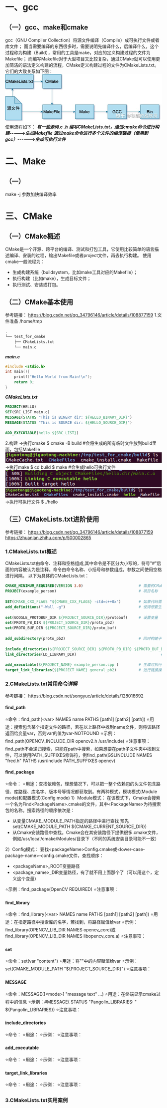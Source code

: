 # 一、gcc
## （一）gcc、make和cmake
gcc（GNU Compiler Collection）将源文件编译（Compile）成可执行文件或者库文件；
而当需要编译的东西很多时，需要说明先编译什么，后编译什么，这个过程称为构建（Build），常用的工具是make，对应的定义构建过程的文件为Makefile；
而编写Makefile对于大型项目又比较复杂，通过CMake就可以使用更加简洁的语法定义构建的流程，CMake定义构建过程的文件为CMakeLists.txt。
它们的大致关系如下图：
![1681459157267](image/Make与CMake学习及使用笔记/1681459157267.png)
使用流程如下：
***有一些源码*.c *.h***
***编写CMakeLists.txt，通过cmake命令进行构建----->生成Makefile***
***通过make命令进行多个文件的编译链接（使用到gcc）------>生成可执行文件***
# 二、Make
## （一）
make -j 参数加快编译效率

# 三、CMake
## （一）CMake概述
CMake是一个开源、跨平台的编译、测试和打包工具，它使用比较简单的语言描述编译、安装的过程，输出Makefile或者project文件，再去执行构建。
使用cmake一般流程为：
- 生成构建系统（buildsystem，比如make工具对应的Makefile）；
- 执行构建（比如make），生成目标文件；
- 执行测试、安装或打包。

## （二）CMake基本使用
参考链接：
https://blog.csdn.net/qq_34796146/article/details/108877159
1.文件准备 /home/tmp
```txt
.
└── test_for_cmake
    ├── CMakeLists.txt
    └── main.c
```
***main.c***
```c
#include <stdio.h>
int main(){
    printf("Hello World from Main!\n");
    return 0;
}
```
***CMakeLists.txt***
```cmake
PROJECT(HELLO)
SET(SRC_LIST main.c)
MESSAGE(STATUS "This is BINERY dir: ${HELLO_BINARY_DIR}")
MESSAGE(STATUS "This is SOURCE dir: ${HELLO_SOURCE_DIR}")

ADD_EXECUTABLE(hello ${SRC_LIST})
```

2.构建
->执行cmake
$ cmake -B build  #会将生成的所有临时文件放到build里面，包括Makefile
![1681463492776](image/Make与CMake学习及使用笔记/1681463492776.png)
->执行make
$ cd build
$ make      #会生成hello可执行文件
![1681463386264](image/Make与CMake学习及使用笔记/1681463386264.png)
![1681463535717](image/Make与CMake学习及使用笔记/1681463535717.png)
->执行可执行文件
$ ./hello

## （三）CMakeLists.txt进阶使用
参考链接：
https://blog.csdn.net/qq_34796146/article/details/108877159
https://zhuanlan.zhihu.com/p/500002865
### 1.CMakeLists.txt概述
CMakeLists.txt由命令、注释和空格组成,其中命令是不区分大小写的，符号"#"后面的内容被认为是注释。命令由命令名称、小括号和参数组成，参数之间使用空格进行间隔。
以下为具体的CMakeLists.txt：
```cmake
CMAKE_MINIMUM_REQUIRED(VERSION 3.0)                         # 需要的CMake最低版本
PROJECT(example_person)                                     # 项目名称

SET(CMAKE_CXX_FLAGS "${CMAKE_CXX_FLAGS} -std=c++0x")        # 如果代码需要支持C++11
add_definitions("-Wall -g")                                 # 使得想要生成的可执行文件拥有符号表，可以gdb调试

set(GOOGLE_PROTOBUF_DIR ${PROJECT_SOURCE_DIR}/protobuf)     # 设置变量
set(PROTO_PB_DIR ${PROJECT_SOURCE_DIR}/proto_pb2)
set(PROTO_BUF_DIR ${PROJECT_SOURCE_DIR}/proto_buf)

add_subdirectory(proto_pb2)                                 # 同时构建子文件夹下的CMakeLists.txt

include_directories(${PROJECT_SOURCE_DIR} ${PROTO_PB_DIR} ${PROTO_BUF_DIR}) # 规定.h头文件路径
link_directories(LD_LIBRARY_DIR)                                      # 规定.so/.a库文件路径

add_executable(${PROJECT_NAME} example_person.cpp )         # 生成可执行文件
target_link_libraries(${PROJECT_NAME} general_pb2)          # 进行链接操作
```
### 2.CMakeLists.txt常用命令详解
参考链接：
https://blog.csdn.net/songyuc/article/details/128018692
#### find_path
⭐命令：find_path(\<var> NAMES name PATHS [path1] [path2] [path])
⭐用途：搜索包含某个指定文件的路径，若在以上路径中找到name文件，则将该路径返回给变量var，否则var的值为var-NOTFOUND
⭐示例：find_path(OPENCV_INCLUDE_DIR opencv2.h /usr/include)
⭐注意事项：find_path不会递归搜索，只能在path中搜索，如果想要在path子文件夹中找到文件，可以使用PATH_SUFFIXES修饰符，例find_path(GSLINCLUDE NAMES "fred.h" PATHS /usr/include PATH_SUFFIXES opencv)

#### find_package
⭐命令：
⭐用途：查找依赖包，理想情况下，可以把一整个依赖包的头文件包含路径、库路径、库名字、版本号等情况都获取到。有两种模式，模块模式(Module mode)和配置模式(Config mode)
1）Module模式：
在该模式下，Cmake会搜索一个名为Find\<PackageName>.cmake的文件，其中\<PackageName>为待搜索包的名称。搜索路径的顺序依次是：
- 从变量CMAKE_MODULE_PATH指定的路径中进行查找 预先 set(CMAKE_MODULE_PATH ${CMAKE_CURRENT_SOURCE_DIR})
- 从Cmake安装路径中查找。Cmake会在其安装路径下提供很多.cmake文件，例如/usr/local/cmake/Modules/目录下（不同的系统安装目录可能不一致）

2）Config模式：
要找\<packageName>Config.cmake或\<lower-case-package-name>-config.cmake文件，查找顺序：
- \<packageName>_ROOT变量路径
- \<package_name>_DIR变量路径，有了就不用上面那个了（可以用这个，定义这个变量）

⭐示例：find_package(OpenCV REQUIRED)
⭐注意事项：

#### find_library
⭐命令：find_library(\<var> NAMES name PATHS [path1] [path2] [path])
⭐用途：在指定路径中搜索库的名字，若找到，将路径赋值给var
⭐示例：find_library(OPENCV_LIB_DIR NAMES opencv_core)或find_library(OPENCV_LIB_DIR NAMES libopencv_core.a)
⭐注意事项：

#### set
⭐命令：set(var "content")
⭐用途：将""中的内容赋值给var
⭐示例：set(CMAKE_MODULE_PATH "${PROJECT_SOURCE_DIR}")
⭐注意事项：

#### MESSAGE
⭐命令：MESSAGE([\<mode>] "message text" ...)
⭐用途：在终端显示cmake过程中的信息
⭐示例：#MESSAGE( STATUS "Pangolin_LIBRARIES: " ${Pangolin_LIBRARIES})
⭐注意事项：

#### include_directories
⭐命令：
⭐用途：
⭐示例：
⭐注意事项：
#### add_executable
⭐命令：
⭐用途：
⭐示例：
⭐注意事项：
#### target_link_libraries
⭐命令：
⭐用途：
⭐示例：
⭐注意事项：

### 3.CMakeLists.txt实用案例
```CMake
```